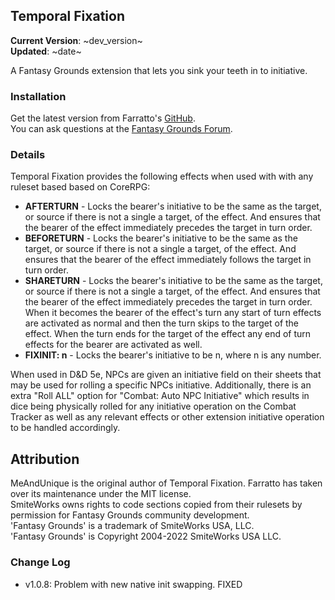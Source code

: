 ## Temporal Fixation
**Current Version**: ~dev_version~ \
**Updated**: ~date~

A Fantasy Grounds extension that lets you sink your teeth in to initiative.

### Installation

Get the latest version from Farratto's [GitHub](https://github.com/Farratto/TemporalFixation/releases). \
You can ask questions at the [Fantasy Grounds Forum](https://www.fantasygrounds.com/forums/showthread.php?74159-CoreRPG-Temporal-Fixation).

### Details

Temporal Fixation provides the following effects when used with with any ruleset based based on CoreRPG:
* **AFTERTURN** - Locks the bearer's initiative to be the same as the target, or source if there is not a single a target, of the effect. And ensures that the bearer of the effect immediately precedes the target in turn order.
* **BEFORETURN** - Locks the bearer's initiative to be the same as the target, or source if there is not a single a target, of the effect. And ensures that the bearer of the effect immediately follows the target in turn order.
* **SHARETURN** - Locks the bearer's initiative to be the same as the target, or source if there is not a single a target, of the effect. And ensures that the bearer of the effect immediately precedes the target in turn order. When it becomes the bearer of the effect's turn any start of turn effects are activated as normal and then the turn skips to the target of the effect. When the turn ends for the target of the effect any end of turn effects for the bearer are activated as well.
* **FIXINIT: n** - Locks the bearer's initiative to be n, where n is any number.

When used in D&D 5e, NPCs are given an initiative field on their sheets that may be used for rolling a specific NPCs initiative. Additionally, there is an extra "Roll ALL" option for "Combat: Auto NPC Initiative" which results in dice being physically rolled for any initiative operation on the Combat Tracker as well as any relevant effects or other extension initiative operation to be handled accordingly.

## Attribution
MeAndUnique is the original author of Temporal Fixation.  Farratto has taken over its maintenance under the MIT license. \
SmiteWorks owns rights to code sections copied from their rulesets by permission for Fantasy Grounds community development. \
'Fantasy Grounds' is a trademark of SmiteWorks USA, LLC. \
'Fantasy Grounds' is Copyright 2004-2022 SmiteWorks USA LLC.

### Change Log

* v1.0.8: Problem with new native init swapping. FIXED

